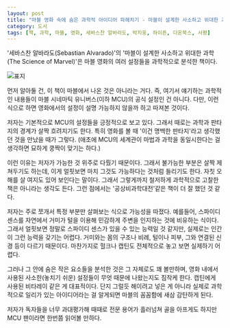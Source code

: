 ```yaml
---
layout: post
title: "마블 영화 속에 숨은 과학적 아이디어 파헤치기 - 마블이 설계한 사소하고 위대한 과학"
category: 도서
tags: [책, 과학, 마블, 영화, 세바스찬 알바라도, 박지웅, 하이픈, 다온북스, 서평]
---
```


'세바스찬 알바라도(Sebastian Alvarado)'의
'마블이 설계한 사소하고 위대한 과학(The Science of Marvel)'은
마블 영화의 여러 설정들을 과학적으로 분석한 책이다.

![표지](https://lh3.googleusercontent.com/2CxKiprX9RIGoLrI_qmtsMy_vG7pUfaKCi-nKCFMAYYjXywAMiyP5mzZNdiCxk-0p4h1l-qSTJplYg=s480)

먼저 알아둘 건, 이 책이 마블에서 나온 것은 아니라는 거다.
즉, 여기서 얘기하는 과학적인 내용들이 마블 시네마틱 유니버스(이하 MCU)의 공식 설정인 건 아니다.
다만, 이런 식으로 하면 영화에서의 설정이 설명 가능하지 않을까 하고 따져본 것이다.

저자는 기본적으로 MCU의 설정들을 긍정적으로 보고 있다.
그래서 때로는 과학과 판타지의 경계가 살짝 흐려지기도 한다.
특히 영화를 볼 때 '이건 명백한 판타지'라고 생각했던 것을 만났을 때가 그렇다.
(애초에 MCU의 세계관이 마법과 과학을 동일시한다는 걸 생각하면 묘하게 쿵짝이 맞기는 하다.)

이런 이유는 저자가 가능한 것 위주로 다뤘기 때문이다.
그래서 불가능한 부분은 살짝 제쳐두기도 하는데,
이게 얼핏보면 마치 그것도 가능하다는 것처럼 들리기도 한다.
자칫 오해를 살 여지도 있어 보인다는 말이다.
그래서 그렇게까지 철저하게 과학적으로 고찰한 책은 아니라는 생각도 든다.
그런 점에서는 '공상비과학대전'같은 책이 더 잘 했던 것 같다.

저자는 주로 쪼개서 특정 부분만 살펴보는 식으로 가능성을 따졌다.
예를들어, 스파이디 센스를 자연에서 거미가 털을 이용해 민감하게 주변을 인지하는 것에 비유하는 식이다.
그래서 얼핏보면 정말로 스파이디 센스가 있을 수 있는 능력일 것 같지만,
실제로는 인간이 그런 능력을 갖기는 어렵다.
거미와는 몸의 구조나 비례, 털이나 피부, 그와 연결된 신경 등이 다르기 때문이다.
마찬가지로 헐크나 캡틴도 전체적으로 놓고 보면 실제하기 어렵다.

그러나 그 안에 숨은 작은 요소들을 분석한 것은 그 자체로도 꽤 볼만하며,
영화 내에서 사용된 사소한(놓치기 쉬운) 설정들이 무엇 때문에 나왔는지도 짐작케 한다.
캡틴에게 사용된 비타레이 같은 게 대표적이다.
단지 그럴듯 해이려고 넣은 게 아니라
실제로 과학적으로 일리가 있는 아이디어라는 걸 알게되면
마블의 꼼꼼함에 새삼 감탄하게 된다.

저자가 독자들을 너무 과대평가해
때때로 전문 용어가 흘러넘쳐 골을 아프게도 하지만
MCU 팬이라면 한번쯤 읽어볼 만하다.
